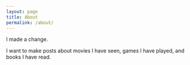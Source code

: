 ```yaml
---
layout: page
title: About
permalink: /about/
---
```


I made a change.

I want to make posts about movies I have seen, games I have played, and books I have read.
